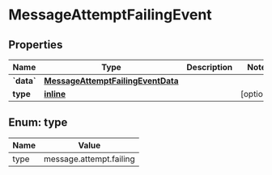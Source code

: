 
# MessageAttemptFailingEvent

## Properties
Name | Type | Description | Notes
------------ | ------------- | ------------- | -------------
**&#x60;data&#x60;** | [**MessageAttemptFailingEventData**](MessageAttemptFailingEventData.md) |  | 
**type** | [**inline**](#Type) |  |  [optional]


<a name="Type"></a>
## Enum: type
Name | Value
---- | -----
type | message.attempt.failing



